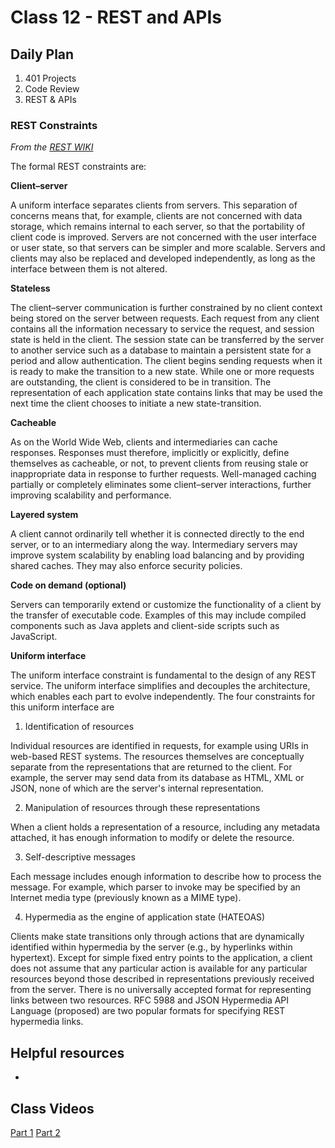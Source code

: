 # Class 12 - REST and APIs

## Daily Plan
1. 401 Projects
2. Code Review
3. REST & APIs


### REST Constraints

*From the [REST WIKI](https://en.wikipedia.org/wiki/Representational_state_transfer)*

The formal REST constraints are:

**Client–server**

A uniform interface separates clients from servers. This separation of concerns means that, for example, clients are not concerned with data storage, which remains internal to each server, so that the portability of client code is improved. Servers are not concerned with the user interface or user state, so that servers can be simpler and more scalable. Servers and clients may also be replaced and developed independently, as long as the interface between them is not altered.

**Stateless**

The client–server communication is further constrained by no client context being stored on the server between requests. Each request from any client contains all the information necessary to service the request, and session state is held in the client. The session state can be transferred by the server to another service such as a database to maintain a persistent state for a period and allow authentication. The client begins sending requests when it is ready to make the transition to a new state. While one or more requests are outstanding, the client is considered to be in transition. The representation of each application state contains links that may be used the next time the client chooses to initiate a new state-transition.

**Cacheable**

As on the World Wide Web, clients and intermediaries can cache responses. Responses must therefore, implicitly or explicitly, define themselves as cacheable, or not, to prevent clients from reusing stale or inappropriate data in response to further requests. Well-managed caching partially or completely eliminates some client–server interactions, further improving scalability and performance.

**Layered system**

A client cannot ordinarily tell whether it is connected directly to the end server, or to an intermediary along the way. Intermediary servers may improve system scalability by enabling load balancing and by providing shared caches. They may also enforce security policies.

**Code on demand (optional)**

Servers can temporarily extend or customize the functionality of a client by the transfer of executable code. Examples of this may include compiled components such as Java applets and client-side scripts such as JavaScript.

**Uniform interface**

The uniform interface constraint is fundamental to the design of any REST service. The uniform interface simplifies and decouples the architecture, which enables each part to evolve independently. The four constraints for this uniform interface are

1. Identification of resources

  Individual resources are identified in requests, for example using URIs in web-based REST systems. The resources themselves are conceptually separate from the representations that are returned to the client. For example, the server may send data from its database as HTML, XML or JSON, none of which are the server's internal representation.

2. Manipulation of resources through these representations

  When a client holds a representation of a resource, including any metadata attached, it has enough information to modify or delete the resource.

3. Self-descriptive messages

  Each message includes enough information to describe how to process the message. For example, which parser to invoke may be specified by an Internet media type (previously known as a MIME type).

4. Hypermedia as the engine of application state (HATEOAS)

  Clients make state transitions only through actions that are dynamically identified within hypermedia by the server (e.g., by hyperlinks within hypertext). Except for simple fixed entry points to the application, a client does not assume that any particular action is available for any particular resources beyond those described in representations previously received from the server. There is no universally accepted format for representing links between two resources. RFC 5988 and JSON Hypermedia API Language (proposed) are two popular formats for specifying REST hypermedia links.

## Helpful resources
-

## Class Videos
[Part 1](https://youtu.be/hlEgqu59iAw)
[Part 2](https://youtu.be/OnP9MxJ0Ofc)
